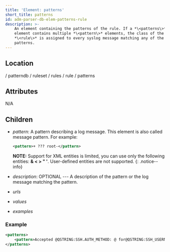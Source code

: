 ```yaml
---
title: 'Element: patterns'
short_title: patterns
id: adm-parser-db-elem-patterns-rule
description: >-
	An element containing the patterns of the rule. If a *\<patterns\>*
	element contains multiple *\<pattern\>* elements, the class of the
	*\<rule\>* is assigned to every syslog message matching any of the
	patterns.
---
```


## Location

/ patterndb / ruleset / rules / rule / patterns

## Attributes

N/A

## Children

- *pattern*: A pattern describing a log message. This element is also
    called message pattern. For example:

    ```xml
    <pattern>+ ??? root-</pattern>
    ```

    **NOTE:** Support for XML entities is limited, you can use only the
    following entities: **&amp; &lt; &gt; &quot; &apos;**. User-defined
    entities are not supported.
    {: .notice--info}

- *description*: OPTIONAL --- A description of the pattern or the log
    message matching the pattern.

- *urls*

- *values*

- *examples*

### Example

```xml
<patterns>
    <pattern>Accepted @QSTRING:SSH.AUTH_METHOD: @ for@QSTRING:SSH_USERNAME: @from\ @QSTRING:SSH_CLIENT_ADDRESS: @port @NUMBER:SSH_PORT_NUMBER:@ ssh2</pattern>
</patterns>
```

